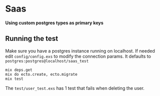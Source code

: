 # Saas

**Using custom postgres types as primary keys**

## Running the test

Make sure you have a postgres instance running on localhost.
If needed edit `config/config.exs` to modify the connection params.
It defaults to `postgres:postgres@localhost/saas_test`

```
mix deps.get
mix do ecto.create, ecto.migrate
mix test
```
The `test/user_test.exs` has 1 test that fails when deleting the user.
